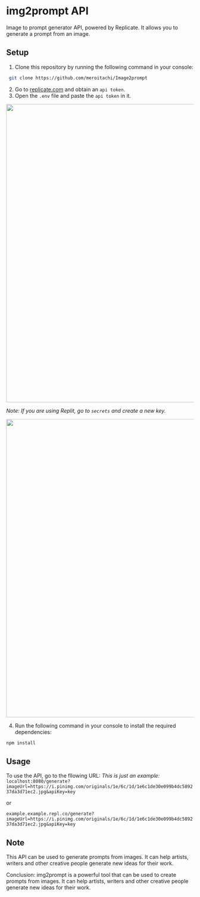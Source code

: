 # img2prompt API

Image to prompt generator API, powered by Replicate. It allows you to generate a prompt from an image.
## Setup
1. Clone this repository by running the following command in your console:
```bash
 git clone https://github.com/meroitachi/Image2prompt
 ```
2. Go to [replicate.com](https://replicate.com/account/api-tokens) and obtain an ``api token``.
3. Open the ``.env`` file and paste the `api token` in it.

<img src="https://i.postimg.cc/59p97pmR/Picsart-23-11-01-03-32-43-529.jpg" width="800"/>



*Note: If you are using Replit, go to `secrets` and create a new key.* 

<img src="https://i.postimg.cc/8cy17P5S/Picsart-23-11-01-03-47-36-969.png" width="800"/>


4. Run the following command in your console to install the required dependencies:
```bash
npm install
```
## Usage
To use the API, go to the fllowing URL:
*This is just an example:*
`localhost:8080/generate?imageUrl=https://i.pinimg.com/originals/1e/6c/1d/1e6c1de30e099b4dc589237da3d71ec2.jpg&apiKey=key` 

or 

`example.example.repl.co/generate?imageUrl=https://i.pinimg.com/originals/1e/6c/1d/1e6c1de30e099b4dc589237da3d71ec2.jpg&apiKey=key`

## Note
This API can be used to generate prompts from images. It can help artists, writers and other creative people generate new ideas for their work.

Conclusion:
img2prompt is a powerful tool that can be used to create prompts from images. It can help artists, writers and other creative people generate new ideas for their work.
